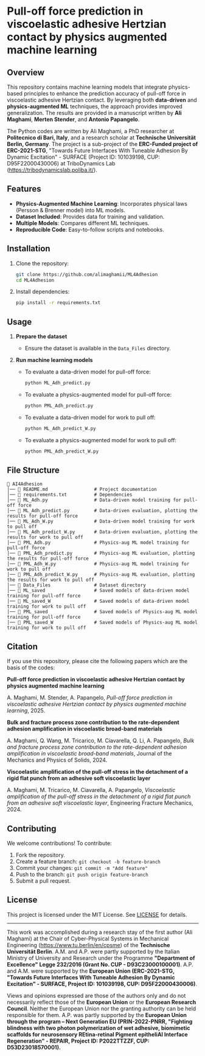 # Pull-off force prediction in viscoelastic adhesive Hertzian contact by physics augmented machine learning

## Overview
This repository contains machine learning models that integrate physics-based principles to enhance the prediction accuracy of pull-off force in viscoelastic adhesive Hertzian contact. By leveraging both **data-driven** and **physics-augmented ML** techniques, the approach provides improved generalization. The results are provided in a manuscript written by **Ali Maghami**, **Merten Stender**, and **Antonio Papangelo**.

The Python codes are written by Ali Maghami, a PhD researcher at **Politecnico di Bari, Italy**, and a research scholar at **Technische Universität Berlin, Germany**. The project is a sub-project of the **ERC-Funded project of ERC-2021-STG**, "Towards Future Interfaces With Tuneable Adhesion By Dynamic Excitation" - SURFACE (Project ID: 101039198, CUP: D95F22000430006) at TriboDynamics Lab (https://tribodynamicslab.poliba.it/).

## Features
- **Physics-Augmented Machine Learning**: Incorporates physical laws (Persson & Brenner model) into ML models.
- **Dataset Included**: Provides data for training and validation.
- **Multiple Models**: Compares different ML techniques.
- **Reproducible Code**: Easy-to-follow scripts and notebooks.

## Installation
1. Clone the repository:
   ```bash
   git clone https://github.com/alimaghamii/ML4Adhesion
   cd ML4Adhesion
   ```
2. Install dependencies:
   ```bash
   pip install -r requirements.txt
   ```

## Usage
1. **Prepare the dataset**  
   - Ensure the dataset is available in the `Data_Files` directory.

2. **Run machine learning models**  
   - To evaluate a data-driven model for pull-off force:
     ```bash
     python ML_Adh_predict.py
     ```
   - To evaluate a physics-augmented model for pull-off force:
     ```bash
     python PML_Adh_predict.py
     ```
   - To evaluate a data-driven model for work to pull off:
     ```bash
     python ML_Adh_predict_W.py
     ```
   - To evaluate a physics-augmented model for work to pull off:
     ```bash
     python PML_Adh_predict_W.py
     ```

## File Structure
```
📂 AI4Adhesion
│── 📄 README.md                 # Project documentation
│── 📄 requirements.txt          # Dependencies
│── 📄 ML_Adh.py                 # Data-driven model training for pull-off force
│── 📄 ML_Adh_predict.py         # Data-driven evaluation, plotting the results for pull-off force
│── 📄 ML_Adh_W.py               # Data-driven model training for work to pull off
│── 📄 ML_Adh_predict_W.py       # Data-driven evaluation, plotting the results for work to pull off
│── 📄 PML_Adh.py                # Physics-aug ML model training for pull-off force
│── 📄 PML_Adh_predict.py        # Physics-aug ML evaluation, plotting the results for pull-off force
│── 📄 PML_Adh_W.py              # Physics-aug ML model training for work to pull off
│── 📄 PML_Adh_predict_W.py      # Physics-aug ML evaluation, plotting the results for work to pull off
│── 📂 Data_Files                # Dataset directory
│── 📂 ML_saved                  # Saved models of data-driven model training for pull-off force
│── 📂 ML_saved_W                # Saved models of data-driven model training for work to pull off
│── 📂 PML_saved                 # Saved models of Physics-aug ML model training for pull-off force
│── 📂 PML_saved_W               # Saved models of Physics-aug ML model training for work to pull off
```

## Citation
If you use this repository, please cite the following papers which are the basis of the codes:

**Pull-off force prediction in viscoelastic adhesive Hertzian contact by physics augmented machine learning**  

A. Maghami, M. Stender, A. Papangelo, *Pull-off force prediction in viscoelastic adhesive Hertzian contact by physics augmented machine learning*, 2025.

**Bulk and fracture process zone contribution to the rate-dependent adhesion amplification in viscoelastic broad-band materials**

A. Maghami, Q. Wang, M. Tricarico, M. Ciavarella, Q. Li, A. Papangelo, *Bulk and fracture process zone contribution to the rate-dependent adhesion amplification in viscoelastic broad-band materials*, Journal of the Mechanics and Physics of Solids, 2024.

**Viscoelastic amplification of the pull-off stress in the detachment of a rigid flat punch from an adhesive soft viscoelastic layer**

A. Maghami, M. Tricarico, M. Ciavarella, A. Papangelo, *Viscoelastic amplification of the pull-off stress in the detachment of a rigid flat punch from an adhesive soft viscoelastic layer*, Engineering Fracture Mechanics, 2024.

## Contributing
We welcome contributions! To contribute:
1. Fork the repository.
2. Create a feature branch: `git checkout -b feature-branch`
3. Commit your changes: `git commit -m "Add feature"`
4. Push to the branch: `git push origin feature-branch`
5. Submit a pull request.

## License
This project is licensed under the MIT License. See [LICENSE](LICENSE) for details.

---

This work was accomplished during a research stay of the first author (Ali Maghami) at the Chair of Cyber-Physical Systems in Mechanical Engineering (https://www.tu.berlin/en/cpsme) of the **Technische Universität Berlin**. A.M. and A.P. were partly supported by the Italian Ministry of University and Research under the Programme **"Department of Excellence" Legge 232/2016 (Grant No. CUP - D93C23000100001)**. A.P. and A.M. were supported by the **European Union (ERC-2021-STG, "Towards Future Interfaces With Tuneable Adhesion By Dynamic Excitation" - SURFACE, Project ID: 101039198, CUP: D95F22000430006)**.

Views and opinions expressed are those of the authors only and do not necessarily reflect those of the **European Union** or the **European Research Council**. Neither the European Union nor the granting authority can be held responsible for them. A.P. was partly supported by the **European Union through the program – Next Generation EU (PRIN-2022-PNRR, "Fighting blindness with two photon polymerization of wet adhesive, biomimetic scaffolds for neurosensory REtina-retinal Pigment epitheliAl Interface Regeneration" - REPAIR, Project ID: P2022TTZZF, CUP: D53D23018570001).**

